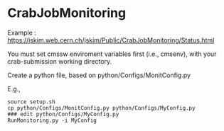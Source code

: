 # CrabJobMonitoring

Example : https://jskim.web.cern.ch/jskim/Public/CrabJobMonitoring/Status.html

You must set cmssw enviroment variables first (i.e., cmsenv), with your crab-submission working directory.

Create a python file, based on python/Configs/MonitConfig.py

E.g.,

```
source setup.sh
cp python/Configs/MonitConfig.py python/Configs/MyConfig.py
### edit python/Configs/MyConfig.py
RunMonitoring.py -i MyConfig
```
